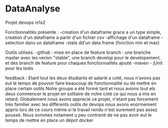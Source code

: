 # DataAnalyse
Projet devops m1s2

Fonctionnalités présente :
  -creation d'un dataframe grace a un type simple, creation d'un dataframe a partir d'un fichier csv
  -affichage d'un dataframe
  -selection dans un dataframe
  -stats dd'un data frame (fonction min et max)
  
  Outils utilisés:
    -github : mise en place de feature branch : une branche master avec les verion "stable", une branch develop pour le developement, et des branch de feature pour chaques   fonctionnalités ajouté
    -maven
    - jUnit pour les tests
 
 
 
 
 feedback : 
 Etant tout les deux étudiants et salarié a coté, nous n'avons pas eut le temps de pouvoir faire beaucoup de fonctionnalité ou de mettre en place certain outils
 Notre groupe a été formé tard et nous avions tout els deux commencer le projet en solitaire de notre coté ce qui nous a mis en retard.
 Globalement nous avons apprecié ce projet, n'etant pas forcement très familier avec les différents outils de devops nous avons enormement appris lors de ce cours même si le travail rendu n'est surement pas assez poussé. Nous sommes notament u peu contrarié de ne pas avoir eut le temps de mettre en place un dépot docker
